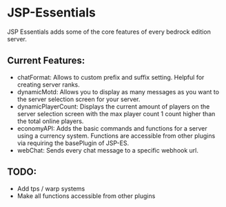 # JSP-Essentials
JSP Essentials adds some of the core features of every bedrock edition server.

## Current Features:
- chatFormat: Allows to custom prefix and suffix setting. Helpful for creating server ranks.
- dynamicMotd: Allows you to display as many messages as you want to the server selection screen for your server.
- dynamicPlayerCount: Displays the current amount of players on the server selection screen with the max player count 1 count higher than the total online players.
- economyAPI: Adds the basic commands and functions for a server using a currency system. Functions are accessible from other plugins via requiring the basePlugin of JSP-ES.
- webChat: Sends every chat message to a specific webhook url.

## TODO:
- Add tps / warp systems
- Make all functions accessible from other plugins
